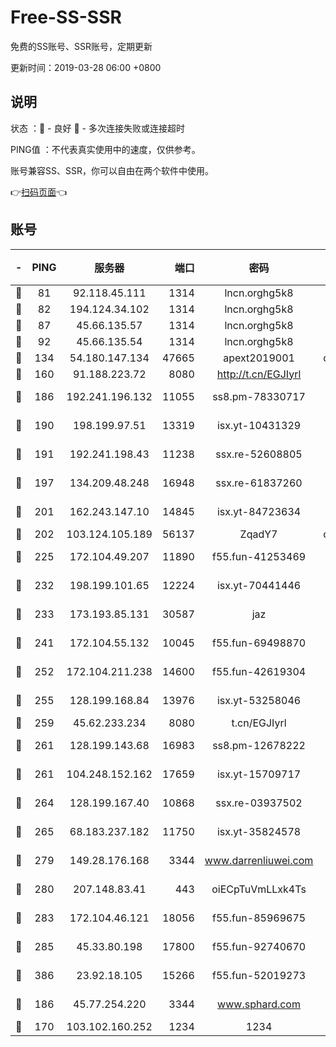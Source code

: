 # Free-SS-SSR

免费的SS账号、SSR账号，定期更新

更新时间：2019-03-28 06:00 +0800

## 说明

状态     ：🙂 - 良好 🙁 - 多次连接失败或连接超时

PING值   ：不代表真实使用中的速度，仅供参考。

账号兼容SS、SSR，你可以自由在两个软件中使用。

👉[扫码页面](https://liesauer.github.io/Free-SS-SSR/)👈

## 账号

|-|PING|服务器|端口|密码|加密方式|区域|
|:----:|:----:|:-----:|-----:|:----:|:----:|:----:|
|🙂|81|92.118.45.111|1314|lncn.orghg5k8|rc4|GR|
|🙂|82|194.124.34.102|1314|lncn.orghg5k8|rc4|JP|
|🙂|87|45.66.135.57|1314|lncn.orghg5k8|rc4|US|
|🙂|92|45.66.135.54|1314|lncn.orghg5k8|rc4|US|
|🙂|134|54.180.147.134|47665|apext2019001|chacha20|KR|
|🙂|160|91.188.223.72|8080|http://t.cn/EGJIyrl|rc4-md5|RU|
|🙂|186|192.241.196.132|11055|ss8.pm-78330717|aes-256-cfb|US|
|🙂|190|198.199.97.51|13319|isx.yt-10431329|aes-256-cfb|US|
|🙂|191|192.241.198.43|11238|ssx.re-52608805|aes-256-cfb|US|
|🙂|197|134.209.48.248|16948|ssx.re-61837260|aes-256-cfb|US|
|🙂|201|162.243.147.10|14845|isx.yt-84723634|aes-256-cfb|US|
|🙂|202|103.124.105.189|56137|ZqadY7|chacha20|US|
|🙂|225|172.104.49.207|11890|f55.fun-41253469|aes-256-cfb|SG|
|🙂|232|198.199.101.65|12224|isx.yt-70441446|aes-256-cfb|US|
|🙂|233|173.193.85.131|30587|jaz|aes-256-cfb|US|
|🙂|241|172.104.55.132|10045|f55.fun-69498870|aes-256-cfb|SG|
|🙂|252|172.104.211.238|14600|f55.fun-42619304|aes-256-cfb|US|
|🙂|255|128.199.168.84|13976|isx.yt-53258046|aes-256-cfb|SG|
|🙂|259|45.62.233.234|8080|t.cn/EGJIyrl|rc4-md5|CA|
|🙂|261|128.199.143.68|16983|ss8.pm-12678222|aes-256-cfb|SG|
|🙂|261|104.248.152.162|17659|isx.yt-15709717|aes-256-cfb|SG|
|🙂|264|128.199.167.40|10868|ssx.re-03937502|aes-256-cfb|SG|
|🙂|265|68.183.237.182|11750|isx.yt-35824578|aes-256-cfb|SG|
|🙂|279|149.28.176.168|3344|www.darrenliuwei.com|aes-256-cfb|AU|
|🙂|280|207.148.83.41|443|oiECpTuVmLLxk4Ts|aes-256-cfb|AU|
|🙂|283|172.104.46.121|18056|f55.fun-85969675|aes-256-cfb|SG|
|🙂|285|45.33.80.198|17800|f55.fun-92740670|aes-256-cfb|US|
|🙂|386|23.92.18.105|15266|f55.fun-52019273|aes-256-cfb|US|
|🙂|186|45.77.254.220|3344|www.sphard.com|aes-256-cfb|SG|
|🙁|170|103.102.160.252|1234|1234|rc4-md5|JP|
